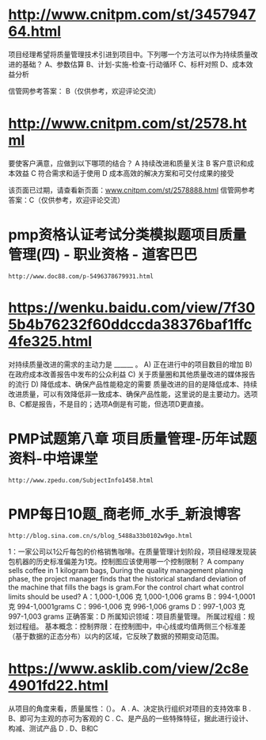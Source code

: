 
# http://www.cnitpm.com/st/345794764.html
项目经理希望将质量管理技术引进到项目中。下列哪一个方法可以作为持续质量改进的基础？
A、参数估算
B、计划-实施-检查-行动循环
C、标杆对照
D、成本效益分析



信管网参考答案： B（仅供参考，欢迎评论交流） 

# http://www.cnitpm.com/st/2578.html
要使客户满意，应做到以下哪项的结合？
A 持续改进和质量关注
B 客户意识和成本效益
C 符合需求和适于使用
D 成本高效的解决方案和可交付成果的接受

该页面已过期，请查看新页面：www.cnitpm.com/st/2578888.html
信管网参考答案：C（仅供参考，欢迎评论交流）

# pmp资格认证考试分类模拟题项目质量管理(四) - 职业资格 - 道客巴巴 
    http://www.doc88.com/p-5496378679931.html

# https://wenku.baidu.com/view/7f305b4b76232f60ddccda38376baf1ffc4fe325.html
对持续质量改进的需求的主动力是 ______ 。 
A) 正在进行中的项目数目的增加 
B) 在政府成本改善报告中发布的公众利益 
C) 关于质量圈和其他质量改进的媒体报告的流行 
D) 降低成本、确保产品性能稳定的需要 
质量改进的目的是降低成本、持续改进质量，可以有效降低非一致成本、确保产品性能，这里说的是主要动力。选项B、C都是报告，不是目的；选项A倒是有可能，但选项D更直接。

# PMP试题第八章 项目质量管理-历年试题资料-中培课堂 
    http://www.zpedu.com/SubjectInfo1458.html

# PMP每日10题_商老师_水手_新浪博客 
    http://blog.sina.com.cn/s/blog_5488a33b0102w9go.html
1：一家公司以1公斤每包的价格销售咖啡。在质量管理计划阶段，项目经理发现装包机器的历史标准偏差为1克。控制图应该使用哪一个控制限制？
A company sells coffee in 1 kilogram bags, During the quality management planning phase, the project manager finds that the historical standard deviation of the machine that fills the bags is gram.For the control chart what control limits should be used?
A：1,000-1,006 克
1,000-1,006 grams
B：994-1,0001 克
994-1,0001grams
C：996-1,006 克
996-1,006 grams
D：997-1,003 克
997-1,003 grams
正确答案：D
所属知识领域：项目质量管理。
所属过程组：规划过程组。
基本概念：控制界限：在控制图中，中心线或均值两侧三个标准差（基于数据的正态分布）以内的区域，它反映了数据的预期变动范围。

# https://www.asklib.com/view/2c8e4901fd22.html
从项目的角度来看，质量属性：（）。
A . A、决定执行组织对项目的支持效率
B . B、即可为主观的亦可为客观的
C . C、是产品的一些特殊特征，据此进行设计、构减、测试产品
D . D、B和C